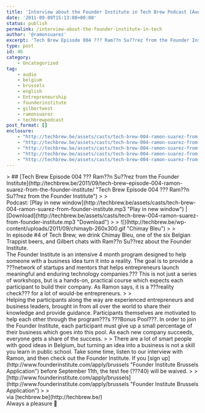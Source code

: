 ```yaml
---
title: 'Interview about the Founder Institute in Tech Brew Podcast [Audio]'
date: '2011-09-09T15:13:00+00:00'
status: publish
permalink: /interview-about-the-founder-institute-in-tech
author: '@ramonsuarez'
excerpt: 'Tech Brew Episode 004 ??? Ram??n Su??rez from the Founder Institute Podcast: Play in new window | Download In episode #4 of Tech Brew, we drink Chimay Bleu, one of the six Belgian Trappist beers, and Gilbert chats with Ram??n Su??rez about the Founder I...'
type: post
id: 46
category:
    - Uncategorized
tag:
    - audio
    - belgium
    - brussels
    - english
    - Entrepreneurship
    - founderinstitute
    - gilbertwest
    - ramonsuarez
    - techbrewpodcast
post_format: []
enclosure:
    - "http://techbrew.be/assets/casts/tech-brew-004-ramon-suarez-from-founder-institute.mp3\n20342700\naudio/mpeg\n"
    - "http://techbrew.be/assets/casts/tech-brew-004-ramon-suarez-from-founder-institute.mp3\n20342700\naudio/mpeg\n"
    - "http://techbrew.be/assets/casts/tech-brew-004-ramon-suarez-from-founder-institute.mp3\n20342700\naudio/mpeg\n"
    - "http://techbrew.be/assets/casts/tech-brew-004-ramon-suarez-from-founder-institute.mp3\n20342700\naudio/mpeg\n"
    - "http://techbrew.be/assets/casts/tech-brew-004-ramon-suarez-from-founder-institute.mp3\n20342700\naudio/mpeg\n"
---
```

<div class="posterous_bookmarklet_entry">> ## [Tech Brew Episode 004 ??? Ram??n Su??rez from the Founder Institute](http://techbrew.be/2011/09/tech-brew-episode-004-ramon-suarez-from-the-founder-institute/ "Tech Brew Episode 004 ??? Ram??n Su??rez from the Founder Institute")
> 
> <div class="powerpress_player"></div>Podcast: [Play in new window](http://techbrew.be/assets/casts/tech-brew-004-ramon-suarez-from-founder-institute.mp3 "Play in new window") | [Download](http://techbrew.be/assets/casts/tech-brew-004-ramon-suarez-from-founder-institute.mp3 "Download")
> 
> ![](http://techbrew.be/wp-content/uploads/2011/09/chimayb-260x300.gif "Chimay Bleu")
> 
> <div>In episode #4 of Tech Brew, we drink Chimay Bleu, one of the six Belgian Trappist beers, and Gilbert chats with Ram??n Su??rez about the Founder Institute. <div>The Founder Institute is an intensive 4 month program designed to help someone with a business idea turn it into a reality. The goal is to provide a ???network of startups and mentors that helps entrepreneurs launch meaningful and enduring technology companies.??? This is not just a series of workshops, but is a hands-on, practical course which expects each participant to build their company. As Ramon says, it is a ???reality check??? for a lot of would-be entrepreneurs.
> 
> <div>Helping the participants along the way are experienced entrepreneurs and business leaders, brought in from all over the world to share their knowledge and provide guidance. Participants themselves are motivated to help each other through the program???s ???Bonus Pool???. In order to join the Founder Institute, each participant must give up a small percentage of their business which goes into this pool. As each new company succeeds, everyone gets a share of the success.
> 
> There are a lot of smart people with good ideas in Belgium, but turning an idea into a business is not a skill you learn in public school. Take some time, listen to our interview with Ramon, and then check out the Founder Institute. If you [sign up](http://www.founderinstitute.com/apply/brussels "Founder Institute Brussels Application") before September 11th, the test fee (???40) will be waived.
> 
> [http://www.founderinstitute.com/apply/brussels](http://www.founderinstitute.com/apply/brussels "Founder Institute Brussels Application")
> 
> </div></div></div>

<div class="posterous_quote_citation">via [techbrew.be](http://techbrew.be/)</div>Always a pleasure 🙂

</div>